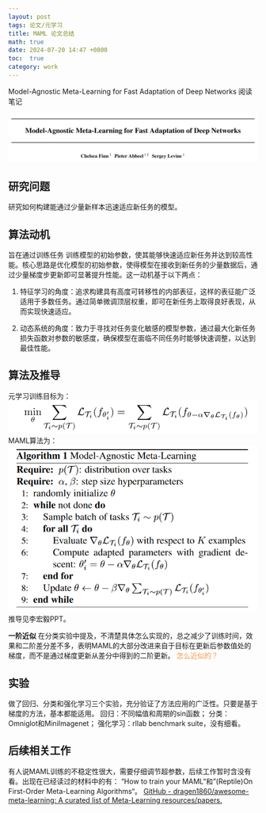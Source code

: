 ```yaml
---
layout: post
tags: 论文/元学习
title: MAML 论文总结
math: true
date: 2024-07-20 14:47 +0800
toc:  true
category: work
---
```

Model-Agnostic Meta-Learning for Fast Adaptation of Deep Networks  阅读笔记  

![](/assets/img/MAML/IMG_MAML_20240812232829.png)  

## 研究问题

研究如何构建能通过少量新样本迅速适应新任务的模型。  
## 算法动机

旨在通过训练任务 训练模型的初始参数，使其能够快速适应新任务并达到较高性能。核心思路是优化模型的初始参数，使得模型在接收到新任务的少量数据后，通过少量梯度步更新即可显著提升性能。这一动机基于以下两点：

1. 特征学习的角度：追求构建具有高度可转移性的内部表征，这样的表征能广泛适用于多数任务。通过简单微调顶层权重，即可在新任务上取得良好表现，从而实现快速适应。
    
2. 动态系统的角度：致力于寻找对任务变化敏感的模型参数，通过最大化新任务损失函数对参数的敏感度，确保模型在面临不同任务时能够快速调整，以达到最佳性能。
## 算法及推导

元学习训练目标为：
![](/assets/img/MAML/Pasted%20image%2020240720200424.png)
MAML算法为：
![](/assets/img/MAML/Pasted%20image%2020240720185315.png)
推导见李宏毅PPT。

**一阶近似**
在分类实验中提及，不清楚具体怎么实现的，总之减少了训练时间，效果和二阶差分差不多，表明MAML的大部分改进来自于目标在更新后参数值处的梯度，而不是通过梯度更新从差分中得到的二阶更新。
<font color="#f79646">怎么近似的？</font>
## 实验

做了回归、分类和强化学习三个实验，充分验证了方法应用的广泛性。只要是基于梯度的方法，基本都能适用。
回归：不同幅值和周期的sin函数；
分类：Omniglot和MiniImagenet；
强化学习：rllab benchmark suite，没有细看。
## 后续相关工作

有人说MAML训练的不稳定性很大，需要仔细调节超参数，后续工作暂时含没有看。出现在已经读过的材料中的有： “How to train your MAML“和”(Reptile)On First-Order Meta-Learning Algorithms“。
[GitHub - dragen1860/awesome-meta-learning: A curated list of Meta-Learning resources/papers.](https://github.com/dragen1860/awesome-meta-learning)
